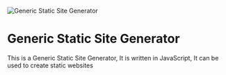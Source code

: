 ![Generic Static Site Generator](https://theabbie.github.io/files/banner.png)

# Generic Static Site Generator

This is a Generic Static Site Generator, It is written in JavaScript, It can be used to create static websites
